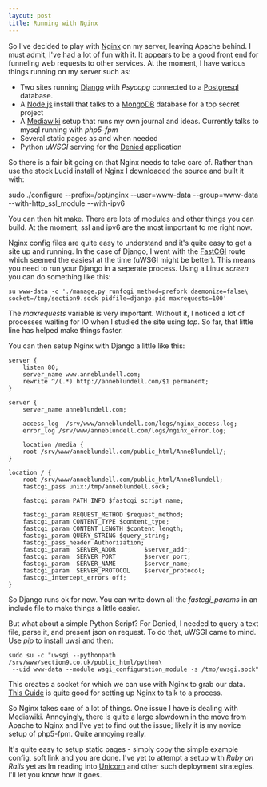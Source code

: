 ```yaml
---
layout: post
title: Running with Nginx
---
```



So I've decided to play with [Nginx](http://wiki.nginx.org/) on my server, leaving Apache behind. I must admit, I've had a lot of fun with it. It appears to be a good front end for funneling web requests to other services. At the moment, I have various things running on my server such as:


* Two sites running [Django](http://www.djangoproject.com/) with *Psycopg* connected to a [Postgresql](www.postgresql.org) database.
* A [Node.js](nodejs.org) install that talks to a [MongoDB](www.mongodb.org) database for a top secret project
* A [Mediawiki](http://www.mediawiki.org) setup that runs my own journal and ideas. Currently talks to mysql running with *php5-fpm*
* Several static pages as and when needed
* Python *uWSGI* serving for the [Denied](http://saito.section9.co.uk) application


So there is a fair bit going on that Nginx needs to take care of. Rather than use the stock Lucid install of Nginx I downloaded the source and built it with:

 sudo ./configure --prefix=/opt/nginx --user=www-data --group=www-data --with-http_ssl_module --with-ipv6

You can then hit make. There are lots of modules and other things you can build. At the moment, ssl and ipv6 are the most important to me right now.

Nginx config files are quite easy to understand and it's quite easy to get a site up and running. In the case of Django, I went with the [FastCGI](https://docs.djangoproject.com/en/dev/howto/deployment/fastcgi/) route which seemed the easiest at the time (uWSGI might be better). This means you need to run your Django in a seperate process. Using a Linux *screen* you can do something like this:

	su www-data -c './manage.py runfcgi method=prefork daemonize=false\ 
	socket=/tmp/section9.sock pidfile=django.pid maxrequests=100'

The *maxrequests* variable is very important. Without it, I noticed a lot of processes waiting for IO when I studied the site using *top*. So far, that little line has helped make things faster.


You can then setup Nginx with Django a little like this:

	server {
 		listen 80;
 		server_name www.anneblundell.com;
 		rewrite ^/(.*) http://anneblundell.com/$1 permanent;
 	}

 	server {
        server_name anneblundell.com;

        access_log  /srv/www/anneblundell.com/logs/nginx_access.log;
		error_log /srv/www/anneblundell.com/logs/nginx_error.log;

		location /media {
		root /srv/www/anneblundell.com/public_html/AnneBlundell/;
	}

	location / {
		root /srv/www/anneblundell.com/public_html/AnneBlundell;
		fastcgi_pass unix:/tmp/anneblundell.sock;

		fastcgi_param PATH_INFO $fastcgi_script_name;

		fastcgi_param REQUEST_METHOD $request_method;
        fastcgi_param CONTENT_TYPE $content_type;
       	fastcgi_param CONTENT_LENGTH $content_length;
		fastcgi_param QUERY_STRING $query_string;
		fastcgi_pass_header Authorization;
        fastcgi_param  SERVER_ADDR        $server_addr;
		fastcgi_param  SERVER_PORT        $server_port;
		fastcgi_param  SERVER_NAME        $server_name;
		fastcgi_param  SERVER_PROTOCOL 	  $server_protocol; 
		fastcgi_intercept_errors off;
	}	

So Django runs ok for now. You can write down all the *fastcgi_params* in an include file to make things a little easier.


But what about a simple Python Script? For Denied, I needed to query a text file, parse it, and present json on request. To do that, uWSGI came to mind. Use *pip* to install uwsi and then:

	sudo su -c "uwsgi --pythonpath /srv/www/section9.co.uk/public_html/python\
	 --uid www-data --module wsgi_configuration_module -s /tmp/uwsgi.sock"

This creates a socket for which we can use with Nginx to grab our data. [This Guide](http://kbeezie.com/view/circuits-nginx-uwsgi/) is quite good for setting up Nginx to talk to a process.


So Nginx takes care of a lot of things. One issue I have is dealing with Mediawiki. Annoyingly, there is quite a large slowdown in the move from Apache to Nginx and I've yet to find out the issue; likely it is my novice setup of php5-fpm. Quite annoying really. 

It's quite easy to setup static pages - simply copy the simple example config, soft link and you are done. I've yet to attempt a setup with *Ruby on Rails* yet as Im reading into [Unicorn](https://github.com/blog/517-unicorn) and other such deployment strategies. I'll let you know how it goes.